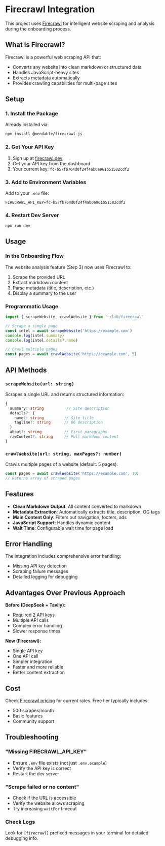 # Firecrawl Integration

This project uses [Firecrawl](https://firecrawl.dev) for intelligent website scraping and analysis during the onboarding process.

## What is Firecrawl?

Firecrawl is a powerful web scraping API that:
- Converts any website into clean markdown or structured data
- Handles JavaScript-heavy sites
- Extracts metadata automatically
- Provides crawling capabilities for multi-page sites

## Setup

### 1. Install the Package

Already installed via:
```bash
npm install @mendable/firecrawl-js
```

### 2. Get Your API Key

1. Sign up at [firecrawl.dev](https://firecrawl.dev)
2. Get your API key from the dashboard
3. Your current key: `fc-b57fb764d0f24f4ab0a961b51582cdf2`

### 3. Add to Environment Variables

Add to your `.env` file:
```env
FIRECRAWL_API_KEY=fc-b57fb764d0f24f4ab0a961b51582cdf2
```

### 4. Restart Dev Server

```bash
npm run dev
```

## Usage

### In the Onboarding Flow

The website analysis feature (Step 3) now uses Firecrawl to:
1. Scrape the provided URL
2. Extract markdown content
3. Parse metadata (title, description, etc.)
4. Display a summary to the user

### Programmatic Usage

```typescript
import { scrapeWebsite, crawlWebsite } from '~/lib/firecrawl'

// Scrape a single page
const intel = await scrapeWebsite('https://example.com')
console.log(intel.summary)
console.log(intel.details?.name)

// Crawl multiple pages
const pages = await crawlWebsite('https://example.com', 5)
```

## API Methods

### `scrapeWebsite(url: string)`

Scrapes a single URL and returns structured information:

```typescript
{
  summary: string          // Site description
  details?: {
    name?: string         // Site title
    tagline?: string      // OG description
  }
  about?: string          // First paragraphs
  rawContent?: string     // Full markdown content
}
```

### `crawlWebsite(url: string, maxPages?: number)`

Crawls multiple pages of a website (default: 5 pages):

```typescript
const pages = await crawlWebsite('https://example.com', 10)
// Returns array of scraped pages
```

## Features

- **Clean Markdown Output**: All content converted to markdown
- **Metadata Extraction**: Automatically extracts title, description, OG tags
- **Main Content Only**: Filters out navigation, footers, ads
- **JavaScript Support**: Handles dynamic content
- **Wait Time**: Configurable wait time for page load

## Error Handling

The integration includes comprehensive error handling:
- Missing API key detection
- Scraping failure messages
- Detailed logging for debugging

## Advantages Over Previous Approach

**Before (DeepSeek + Tavily):**
- Required 2 API keys
- Multiple API calls
- Complex error handling
- Slower response times

**Now (Firecrawl):**
- Single API key
- One API call
- Simpler integration
- Faster and more reliable
- Better content extraction

## Cost

Check [Firecrawl pricing](https://firecrawl.dev/pricing) for current rates. Free tier typically includes:
- 500 scrapes/month
- Basic features
- Community support

## Troubleshooting

### "Missing FIRECRAWL_API_KEY"
- Ensure `.env` file exists (not just `.env.example`)
- Verify the API key is correct
- Restart the dev server

### "Scrape failed or no content"
- Check if the URL is accessible
- Verify the website allows scraping
- Try increasing `waitFor` timeout

### Check Logs
Look for `[firecrawl]` prefixed messages in your terminal for detailed debugging info.
